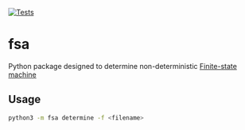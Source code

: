 [![Tests](https://github.com/tediore-wf/fsa/actions/workflows/tests.yaml/badge.svg)](https://github.com/tediore-wf/fsa/actions/workflows/tests.yaml)

# fsa

Python package designed to determine non-deterministic [Finite-state machine](https://en.wikipedia.org/wiki/Finite-state_machine)

## Usage

```bash
python3 -m fsa determine -f <filename>
```
